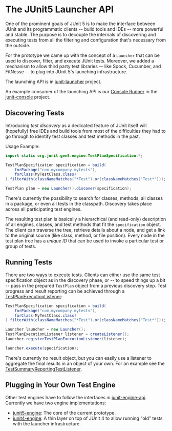 # The JUnit5 Launcher API

One of the prominent goals of JUnit 5 is to make the interface between JUnit
and its programmatic clients -- build tools and IDEs -- more powerful and stable.
The purpose is to decouple the internals of discovering and executing tests
from all the filtering and configuration that's necessary from the outside.

For the prototype we came up with the concept of a `Launcher` that
can be used to discover, filter, and execute JUnit tests. Moreover, we
added a mechanism to allow third party test libraries -- like Spock, Cucumber,
and FitNesse -- to plug into JUnit 5's launching infrastructure.

The launching API is in [junit-launcher] project.

An example consumer of the launching API is our [Console Runner]
in the [junit-console] project.

## Discovering Tests

Introducing _test discovery_ as a dedicated feature of JUnit itself will (hopefully)
free IDEs and build tools from most of the difficulties they had to go through
to identify test classes and test methods in the past.

Usage Example:

```java
import static org.junit.gen5.engine.TestPlanSpecification.*;

TestPlanSpecification specification = build(
    forPackage("com.mycompany.mytests"),
    forClass(MyTestClass.class)
).filterWith(classNameMatches("*Test").or(classNameMatches("Test*")));

TestPlan plan = new Launcher().discover(specification);
```
There's currently the possibility to search for classes, methods,
all classes in a package, or even all tests in the classpath. Discovery
takes place across all participating test engines.

The resulting test plan is basically a hierarchical (and read-only)
description of all engines, classes, and test methods that fit
the `specification` object. The client can traverse the tree, retrieve
details about a node, and get a link to the original source (like class,
method, or file position). Every node in the test plan tree has a
_unique ID_ that can be used to invoke a particular test or group of
tests.

## Running Tests

There are two ways to execute tests. Clients can either use the same
test specification object as in the discovery phase, or -- to speed
things up a bit -- pass in the prepared `TestPlan` object from a previous
discovery step. Test progress and result reporting can be achieved
through a [TestPlanExecutionListener]:

```java
TestPlanSpecification specification = build(
    forPackage("com.mycompany.mytests"),
    forClass(MyTestClass.class)
).filterWith(classNameMatches("*Test").or(classNameMatches("Test*")));

Launcher launcher = new Launcher();
TestPlanExecutionListener listener = createListener();
launcher.registerTestPlanExecutionListener(listener);

launcher.execute(specification);
```

There's currently no result object, but you can easily use
a listener to aggregate the final results in an object of your own.
For an example see the [TestSummaryReportingTestListener].

## Plugging in Your Own Test Engine

Other test engines have to follow the interfaces in [junit-engine-api].
Currently we have two engine implementations:

- [junit5-engine]: The core of the current prototype.
- [junit4-engine]: A thin layer on top of JUnit 4 to allow running "old" tests with the launcher infrastructure.


[Console Runner]: https://github.com/junit-team/junit-lambda/blob/master/junit-console/src/main/java/org/junit/gen5/console/ConsoleRunner.java
[junit-console]: https://github.com/junit-team/junit-lambda/tree/master/junit-console
[junit-engine-api]: https://github.com/junit-team/junit-lambda/tree/master/junit-engine-api
[junit-launcher]: https://github.com/junit-team/junit-lambda/tree/master/junit-launcher
[junit4-engine]: https://github.com/junit-team/junit-lambda/tree/master/junit4-engine
[junit5-engine]: https://github.com/junit-team/junit-lambda/tree/master/junit5-engine
[TestPlanExecutionListener]: https://github.com/junit-team/junit-lambda/blob/master/junit-launcher/src/main/java/org/junit/gen5/launcher/TestPlanExecutionListener.java
[TestSummaryReportingTestListener]: https://github.com/junit-team/junit-lambda/blob/master/junit-console/src/main/java/org/junit/gen5/console/TestSummaryReportingTestListener.java
